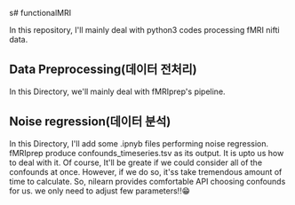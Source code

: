 s# functionalMRI

In this repository, I'll mainly deal with python3 codes processing fMRI nifti data.

## Data Preprocessing(데이터 전처리)

In this Directory, we'll mainly deal with fMRIprep's pipeline.

## Noise regression(데이터 분석)

In this Directory, I'll add some .ipnyb files performing noise regression. fMRIprep produce confounds_timeseries.tsv as its output. It is upto us how to deal with it.
Of course, It'll be greate if we could consider all of the confounds at once. However, if we do so, it'ss take tremendous amount of time to calculate. So, nilearn provides comfortable API choosing confounds for us. we only need to adjust few parameters!!😁
